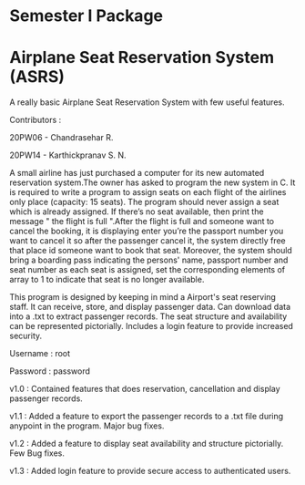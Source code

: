 # Semester I Package
# Airplane Seat Reservation System (ASRS)
A really basic Airplane Seat Reservation System with few useful features.

Contributors :

20PW06 - Chandrasehar R.

20PW14 - Karthickpranav S. N.

A small airline has just purchased a computer for its new automated reservation system.The owner has asked to program the new system in C. It is required to write a program to assign seats on each flight of the  airlines  only place (capacity: 15 seats). The program should never assign a seat which is already assigned. If there’s no seat available, then print the message " the flight is full ".After the flight is full and someone want to cancel the booking, it is displaying enter you’re the passport number  you want  to cancel it so after the  passenger cancel it, the system directly free that place id someone want to book that seat. Moreover, the system should bring a boarding pass indicating the persons' name, passport number and seat number as each seat is assigned, set the corresponding elements of array to 1 to indicate that seat is no longer available.

This program is designed by keeping in mind a Airport's seat reserving staff. It can receive, store, and display passenger data. 
Can download data into a .txt to extract passenger records. The seat structure and availability can be represented pictorially.
Includes a login feature to provide increased security.


Username : root

Password : password


v1.0 : Contained features that does reservation, cancellation and display passenger records. 

v1.1 : Added a feature to export the passenger records to a .txt file during anypoint in the program. Major bug fixes.

v1.2 : Added a feature to display seat availability and structure pictorially. Few Bug fixes.

v1.3 : Added login feature to provide secure access to authenticated users. 
